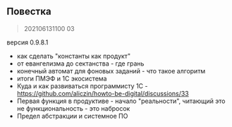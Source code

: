 

## Повестка

> 202106131100 03

версия 0.9.8.1

* как сделать "константы как продукт"
* от евангелизма до сектанства - где грань
* конечный автомат для фоновых заданий - что такое алгоритм
* итоги ПМЭФ и 1С экосистема
* Куда и как развиваться программисту 1С - https://github.com/aliczin/howto-be-digital/discussions/33
* Первая функция в продуктиве - начало "реальности", читающий это не функциональность - это набросок
* Предел абстракции и системное ПО
